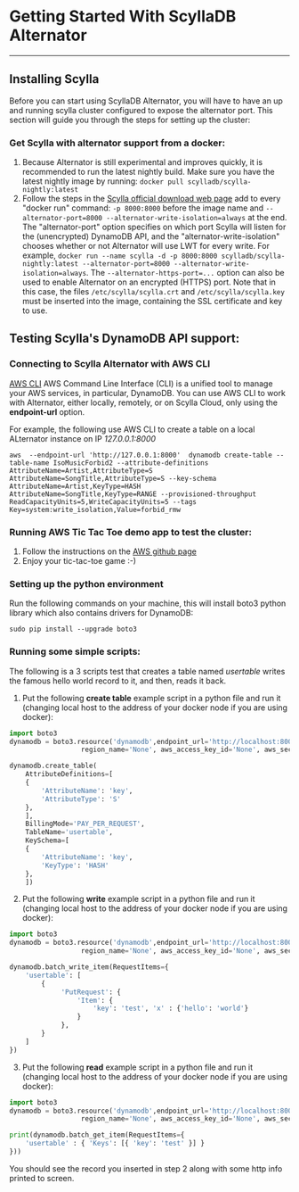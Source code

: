 # Getting Started With ScyllaDB Alternator
---
## Installing Scylla
Before you can start using ScyllaDB Alternator, you will have to have an up
and running scylla cluster configured to expose the alternator port.
This section will guide you through the steps for setting up the cluster:
### Get Scylla with alternator support from a docker:
1. Because Alternator is still experimental and improves quickly, it is
   recommended to run the latest nightly build. Make sure you have the latest
   nightly image by running: `docker pull scylladb/scylla-nightly:latest`
2. Follow the steps in the [Scylla official download web page](https://www.scylladb.com/download/open-source/#docker)
   add to every "docker run" command: `-p 8000:8000` before the image name
   and `--alternator-port=8000 --alternator-write-isolation=always` at the end.
   The "alternator-port" option specifies on which port Scylla will listen for
   the (unencrypted) DynamoDB API, and the "alternator-write-isolation" chooses
   whether or not Alternator will use LWT for every write.
   For example,
   `docker run --name scylla -d -p 8000:8000 scylladb/scylla-nightly:latest --alternator-port=8000 --alternator-write-isolation=always`.
   The `--alternator-https-port=...` option can also be used to enable
   Alternator on an encrypted (HTTPS) port. Note that in this case, the files
   `/etc/scylla/scylla.crt` and `/etc/scylla/scylla.key` must be inserted into
   the image, containing the SSL certificate and key to use.

## Testing Scylla's DynamoDB API support:

### Connecting to Scylla Alternator with AWS CLI

[AWS CLI](https://aws.amazon.com/cli/) AWS Command Line Interface (CLI) is a unified tool to manage your AWS services, in particular, DynamoDB.
You can use AWS CLI to work with Alternator, either locally, remotely, or on Scylla Cloud, only using the **endpoint-url** option. 

For example, the following use AWS CLI to create a table on a local ALternator instance on IP *127.0.0.1:8000*

```
aws  --endpoint-url 'http://127.0.0.1:8000'  dynamodb create-table --table-name IsoMusicForbid2 --attribute-definitions AttributeName=Artist,AttributeType=S AttributeName=SongTitle,AttributeType=S --key-schema AttributeName=Artist,KeyType=HASH AttributeName=SongTitle,KeyType=RANGE --provisioned-throughput ReadCapacityUnits=5,WriteCapacityUnits=5 --tags Key=system:write_isolation,Value=forbid_rmw
```


### Running AWS Tic Tac Toe demo app to test the cluster:
1. Follow the instructions on the [AWS github page](https://github.com/awsdocs/amazon-dynamodb-developer-guide/blob/master/doc_source/TicTacToe.Phase1.md)
2. Enjoy your tic-tac-toe game :-)

### Setting up the python environment
Run the following commands on your machine, this will install boto3 python library
which also contains drivers for DynamoDB:

```
sudo pip install --upgrade boto3
```
### Running some simple scripts:
The following is a 3 scripts test that creates a table named _usertable_ writes the
famous hello world record to it, and then, reads it back.

1. Put the following **create table** example script in a python file and run it (changing local host
to the address of your docker node if you are using docker):
```python
import boto3
dynamodb = boto3.resource('dynamodb',endpoint_url='http://localhost:8000',
                  region_name='None', aws_access_key_id='None', aws_secret_access_key='None')

dynamodb.create_table(
    AttributeDefinitions=[
    {
        'AttributeName': 'key',
        'AttributeType': 'S'
    },
    ],
    BillingMode='PAY_PER_REQUEST',
    TableName='usertable',
    KeySchema=[
    {
        'AttributeName': 'key',
        'KeyType': 'HASH'
    },
    ])
```

2. Put the following **write** example script in a python file and run it (changing local host
to the address of your docker node if you are using docker):

```python
import boto3
dynamodb = boto3.resource('dynamodb',endpoint_url='http://localhost:8000',
                  region_name='None', aws_access_key_id='None', aws_secret_access_key='None')

dynamodb.batch_write_item(RequestItems={
    'usertable': [
        {
             'PutRequest': {
                 'Item': {
                     'key': 'test', 'x' : {'hello': 'world'}
                 }
             },
        }
    ]
})
```

3. Put the following **read** example script in a python file and run it (changing local host
to the address of your docker node if you are using docker):
```python
import boto3
dynamodb = boto3.resource('dynamodb',endpoint_url='http://localhost:8000',
                  region_name='None', aws_access_key_id='None', aws_secret_access_key='None')

print(dynamodb.batch_get_item(RequestItems={
    'usertable' : { 'Keys': [{ 'key': 'test' }] }
}))
```

You should see the record you inserted in step 2 along with some http info printed to screen.


